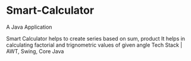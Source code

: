 # Smart-Calculator
A Java Application

Smart Calculator helps to create series based on sum, product
It helps in calculating factorial and trignometric values of given angle
Tech Stack | AWT, Swing, Core Java
